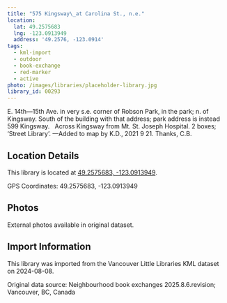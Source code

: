 ```yaml
---
title: "575 Kingsway\_at Carolina St., n.e."
location:
  lat: 49.2575683
  lng: -123.0913949
  address: '49.2576, -123.0914'
tags:
  - kml-import
  - outdoor
  - book-exchange
  - red-marker
  - active
photo: /images/libraries/placeholder-library.jpg
library_id: 00293
---
```

E. 14th—15th Ave. in very s.e. corner of Robson Park, in the park; n. of Kingsway.
South of the building with that address; park address is instead 599 Kingsway.  
Across Kingsway from Mt. St. Joseph Hospital.
2 boxes; ‘Street Library’.
—Added to map by K.D., 2021 9 21. Thanks, C.B.

## Location Details

This library is located at [49.2575683, -123.0913949](https://www.google.com/maps?q=49.2575683,-123.0913949).

GPS Coordinates: 49.2575683, -123.0913949

## Photos

External photos available in original dataset.

## Import Information

This library was imported from the Vancouver Little Libraries KML dataset on 2024-08-08.

Original data source: Neighbourhood book exchanges 2025.8.6.revision; Vancouver, BC, Canada
